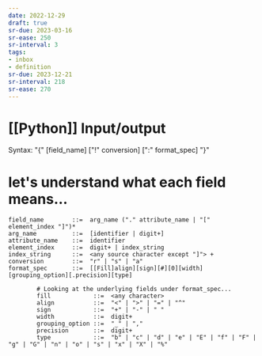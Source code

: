 ```yaml
---
date: 2022-12-29
draft: true
sr-due: 2023-03-16
sr-ease: 250
sr-interval: 3
tags:
- inbox
- definition
sr-due: 2023-12-21
sr-interval: 218
sr-ease: 270
---
```


# [[Python]] Input/output

Syntax: "{" [field_name] ["!" conversion] [":" format_spec] "}"

# let's understand what each field means...

    field_name        ::=  arg_name ("." attribute_name | "[" element_index "]")*
    arg_name          ::=  [identifier | digit+]
    attribute_name    ::=  identifier
    element_index     ::=  digit+ | index_string
    index_string      ::=  <any source character except "]"> +
    conversion        ::=  "r" | "s" | "a"
    format_spec       ::=  [[Fill]align][sign][#][0][width][grouping_option][.precision][type]

            # Looking at the underlying fields under format_spec...
            fill            ::=  <any character>
            align           ::=  "<" | ">" | "=" | "^"
            sign            ::=  "+" | "-" | " "
            width           ::=  digit+
            grouping_option ::=  "_" | ","
            precision       ::=  digit+
            type            ::=  "b" | "c" | "d" | "e" | "E" | "f" | "F" | "g" | "G" | "n" | "o" | "s" | "x" | "X" | "%"
